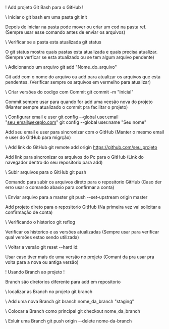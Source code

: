    ! Add projeto Git Bash para o GitHub !


\\ Iniciar o git bash em uma pasta
git init 

Depois de iniciar na pasta pode mover ou criar um cod na pasta ref.
     (Sempre usar esse comando antes de enviar os arquivos)
  

\\ Verificar se a pasta esta atualizada 
git status 

O git status mostra quais pastas esta atualizada e quais precisa atualizar.
    (Sempre verficar se esta atualizado ou se tem algum arquivo pendente)


\\ Adicionando um arquivo 
git add "Nome_do_arquivo"  

Git add com o nome do arquivo ou add para atualizar os arquivos que esta pendentes.
    (Verificar sempre os arquivos em vermelho para atualizar)


\\ Criar versões do codigo com Commit
git commit -m "Inicial" 

Commit sempre usar para quando for add uma veesão nova do projeto 
  (Manter sempre atualizado o commit pra facilitar o projeto)


 \\ Configurar email e user 
git config --global user.email "seu_email@exeplo.com"
git config --global user.name "Seu nome"

Add seu email e user para sincronizar com o GitHub
   (Manter o mesmo email e user do GitHub para migrção)


\\ Add link do GitHub 
git remote add origin https://github.com/seu_projeto

Add link para sincronizar os arquivos do Pc para o GitHub
  (Link do navegador dentro do seu repositorio para add)


\\ Subir arquivos para o GitHub
git push

Comando para subir os arquivos direto para o repositorio GitHub
 (Caso der erro usar o comando abaxio para confirmar a conta)


\\ Enviar arquivo para a master 
git push --set-upstream origin master

Add projeto direto para o repositorio GitHub
 (Na primeira vez vai solicitar a confirmação de conta)


\\ Verificando o historico
git reflog

Verificar os historico e as versões atualizadas
 (Sempre usar para verificar qual versões estao sendo utilizada)

\\ Voltar a versão 
git reset --hard id:

Usar caso tiver mais de uma versão no projeto
 (Comant da pra usar pra volta para a nova ou antiga versão)



   ! Usando Branch ao projeto !

Branch são diretorios diferente para add em repositorio 

\\ localizar as Branch no projeto 
git branch


\\ Add uma nova Branch
git branch nome_da_branch "staging"


\\ Colocar a Branch como principal
git checkout nome_da_branch


\\ Exluir uma Branch
git push origin --delete nome-da-branch

